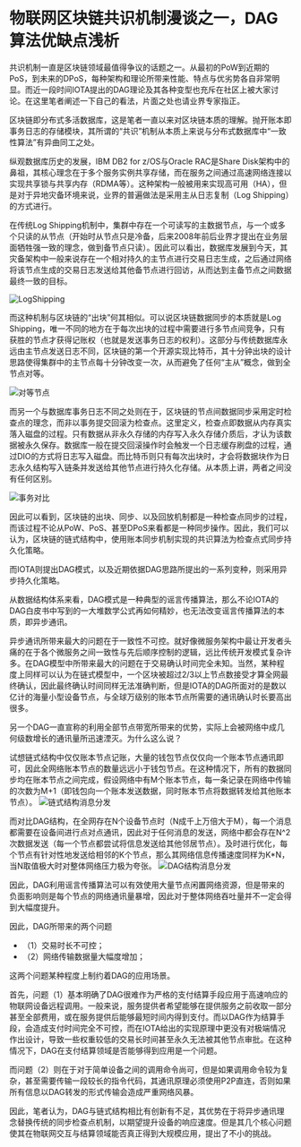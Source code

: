 # 物联网区块链共识机制漫谈之一，DAG算法优缺点浅析

共识机制一直是区块链领域最值得争议的话题之一。从最初的PoW到近期的PoS，到未来的DPoS，每种架构和理论所带来性能、特点与优劣势各自非常明显。而近一段时间IOTA提出的DAG理论及其各种变型也充斥在社区上被大家讨论。在这里笔者阐述一下自己的看法，片面之处也请业界专家指正。

区块链即分布式多活数据库，这是笔者一直以来对区块链本质的理解。抛开账本即事务日志的存储模块，其所谓的“共识”机制从本质上来说与分布式数据库中“一致性算法”有异曲同工之处。

纵观数据库历史的发展，IBM DB2 for z/OS与Oracle RAC是Share Disk架构中的鼻祖，其核心理念在于多个服务实例共享存储，而在服务之间通过高速网络连接以实现共享锁与共享内存（RDMA等）。这种架构一般被用来实现高可用（HA），但是对于异地灾备环境来说，业界的普遍做法是采用主从日志复制（Log Shipping）的方式进行。

在传统Log Shipping机制中，集群中存在一个可读写的主数据节点，与一个或多个只读的从节点（开始时从节点只是冷备，后来2008年前后业界才提出在业务层面牺牲强一致的理念，做到备节点只读）。因此可以看出，数据库发展到今天，其灾备架构中一般来说存在一个相对持久的主节点进行交易日志生成，之后通过网络将该节点生成的交易日志发送给其他备节点进行回访，从而达到主备节点之间数据最终一致的目标。

![LogShipping](media/DAG算法优缺点浅析-LogShipping.png)


而这种机制与区块链的“出块”何其相似。可以说区块链数据同步的本质就是Log Shipping，唯一不同的地方在于每次出块的过程中需要进行多节点间竞争，只有获胜的节点才获得记账权（也就是发送事务日志的权利）。这部分与传统数据库永远由主节点发送日志不同，区块链的第一个开源实现比特币，其十分钟出块的设计思路使得集群中的主节点每十分钟改变一次，从而避免了任何“主从”概念，做到全节点对等。

![对等节点](media/DAG算法优缺点浅析-对等节点.png)


而另一个与数据库事务日志不同之处则在于，区块链的节点间数据同步采用定时检查点的理念，而非以事务提交回滚为检查点。这里定义，检查点即数据从内存真实落入磁盘的过程。只有数据从非永久存储的内存写入永久存储介质后，才认为该数据被永久保存。数据库一般在提交回滚操作时会触发一个日志缓存刷盘的过程，通过DIO的方式将日志写入磁盘。而比特币则只有每次出块时，才会将数据块作为日志永久结构写入链条并发送给其他节点进行持久化存储。从本质上讲，两者之间没有任何区别。

![事务对比](media/DAG算法优缺点浅析-事务对比.png)


因此可以看到，区块链的出块、同步、以及回放机制都是一种检查点同步的过程，而该过程不论从PoW、PoS、甚至DPoS来看都是一种同步操作。因此，我们可以认为，区块链的链式结构中，使用账本同步机制实现的共识算法为检查点式同步持久化策略。

而IOTA则提出DAG模式，以及近期依据DAG思路所提出的一系列变种，则采用异步持久化策略。

从数据结构体系来看，DAG模式是一种典型的谣言传播算法，那么不论IOTA的DAG白皮书中写到的一大堆数学公式再如何精妙，也无法改变谣言传播算法的本质，即异步通讯。

异步通讯所带来最大的问题在于一致性不可控。就好像微服务架构中最让开发者头痛的在于各个微服务之间一致性与先后顺序控制的逻辑，远比传统开发模式复杂许多。在DAG模型中所带来最大的问题在于交易确认时间完全未知。当然，某种程度上同样可以认为在链式模型中，一个区块被超过2/3以上节点数接受才算全网最终确认，因此最终确认时间同样无法准确判断，但是IOTA的DAG所面对的是数以亿计的海量小型设备节点，与全球万级别的账本节点所需要的通讯确认时长要高出很多。

另一个DAG一直宣称的利用全部节点带宽所带来的优势，实际上会被网络中成几何级数增长的通讯量所迅速湮灭。为什么这么说？

试想链式结构中仅仅账本节点记账，大量的钱包节点仅仅向一个账本节点通讯即可，因此全网络账本节点的数量远远小于钱包节点。在这种情况下，所有的数据同步均在账本节点之间完成，假设网络中有M个账本节点，每一条记录在网络中传输的次数为M+1（即钱包向一个账本发送数据，同时账本节点将数据转发给其他账本节点）。
![链式结构消息分发](media/DAG算法优缺点浅析-链式结构消息分发.png)


而对比DAG结构，在全网存在N个设备节点时（N成千上万倍大于M），每一个消息都需要在设备间进行点对点通讯，因此对于任何消息的发送，网络中都会存在N^2次数据发送（每一个节点都尝试将信息发送给其他邻居节点）。及时进行优化，每个节点有针对性地发送给相邻的K个节点，那么其网络信息传播速度同样为K*N，当N取值极大时对整体网络压力极为夸张。
![DAG结构消息分发](media/DAG算法优缺点浅析-DAG结构消息分发.png)


因此，DAG利用谣言传播算法可以有效使用大量节点闲置网络资源，但是带来的负面影响则是每个节点的网络通讯量暴增，因此对于整体网络吞吐量并不一定会得到大幅度提升。

因此，DAG所带来的两个问题
- （1）交易时长不可控；
- （2）网络传输数据量大幅度增加；

这两个问题某种程度上制约着DAG的应用场景。

首先，问题（1）基本明确了DAG很难作为严格的支付结算手段应用于高速响应的物联网设备远程调用。一般来说，服务提供者希望能够在提供服务之前收取一部分甚至全部费用，或在服务提供后能够最短时间内得到支付。而以DAG作为结算手段，会造成支付时间完全不可控，而在IOTA给出的实现原理中更没有对极端情况作出设计，导致一些权重较低的交易长时间甚至永久无法被其他节点审批。在这种情况下，DAG在支付结算领域是否能够得到应用是一个问题。

而问题（2）则在于对于简单设备之间的调用命令尚可，但是如果调用命令较为复杂，甚至需要传输一段较长的指令代码，其通讯原理必须使用P2P直连，否则如果所有信息以DAG转发的形式传输会造成严重网络风暴。

因此，笔者认为，DAG与链式结构相比有创新有不足，其优势在于将异步通讯理念替换传统的同步检查点机制，以期望提升设备的响应速度。但是其几个核心问题使其在物联网交互与结算领域能否真正得到大规模应用，提出了不小的挑战。


